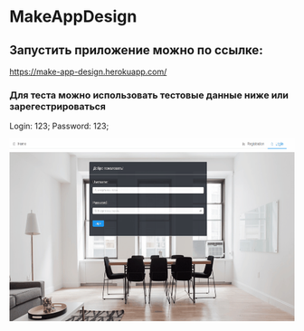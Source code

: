 # MakeAppDesign


## Запустить приложение можно по ссылке:

https://make-app-design.herokuapp.com/

### Для теста можно использовать тестовые данные ниже или зарегестрироваться
Login: 123;
Password: 123;

![makeAppDesign](makeAppGif.gif)
